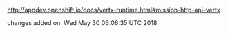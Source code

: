 http://appdev.openshift.io/docs/vertx-runtime.html#mission-http-api-vertx

 
 changes added on: Wed May 30 06:06:35 UTC 2018